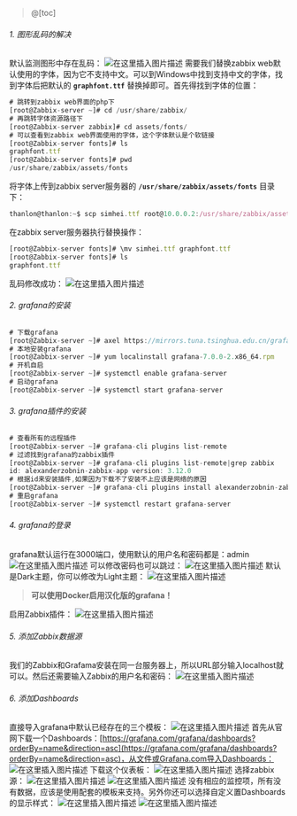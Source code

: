 ﻿>@[toc]
###### 1. 图形乱码的解决
默认监测图形中存在乱码：
![在这里插入图片描述](https://img-blog.csdnimg.cn/20200521224703430.png?x-oss-process=image/watermark,type_ZmFuZ3poZW5naGVpdGk,shadow_10,text_aHR0cHM6Ly9ibG9nLmNzZG4ubmV0L1RoYW5sb24=,size_16,color_FFFFFF,t_70)
需要我们替换zabbix web默认使用的字体，因为它不支持中文。可以到Windows中找到支持中文的字体，找到字体后把默认的 **`graphfont.ttf`** 替换掉即可。首先得找到字体的位置：
```js
# 跳转到zabbix web界面的php下
[root@Zabbix-server ~]# cd /usr/share/zabbix/
# 再跳转字体资源路径下
[root@Zabbix-server zabbix]# cd assets/fonts/
# 可以查看到zabbix web界面使用的字体，这个字体默认是个软链接
[root@Zabbix-server fonts]# ls
graphfont.ttf
[root@Zabbix-server fonts]# pwd
/usr/share/zabbix/assets/fonts
```
将字体上传到zabbix server服务器的 **`/usr/share/zabbix/assets/fonts`** 目录下：
```js
thanlon@thanlon:~$ scp simhei.ttf root@10.0.0.2:/usr/share/zabbix/assets/fonts
```
在zabbix server服务器执行替换操作：
```js
[root@Zabbix-server fonts]# \mv simhei.ttf graphfont.ttf 
[root@Zabbix-server fonts]# ls
graphfont.ttf
```
乱码修改成功：
![在这里插入图片描述](https://img-blog.csdnimg.cn/20200521225605792.png?x-oss-process=image/watermark,type_ZmFuZ3poZW5naGVpdGk,shadow_10,text_aHR0cHM6Ly9ibG9nLmNzZG4ubmV0L1RoYW5sb24=,size_16,color_FFFFFF,t_70)
###### 2. grafana的安装
```js
# 下载grafana
[root@Zabbix-server ~]# axel https://mirrors.tuna.tsinghua.edu.cn/grafana/yum/rpm/grafana-7.0.0-2.x86_64.rpm
# 本地安装grafana
[root@Zabbix-server ~]# yum localinstall grafana-7.0.0-2.x86_64.rpm 
# 开机自启
[root@Zabbix-server ~]# systemctl enable grafana-server
# 启动grafana
[root@Zabbix-server ~]# systemctl start grafana-server
```
###### 3. grafana插件的安装
```js
# 查看所有的远程插件
[root@Zabbix-server ~]# grafana-cli plugins list-remote
# 过滤找到grafana的zabbix插件
[root@Zabbix-server ~]# grafana-cli plugins list-remote|grep zabbix
id: alexanderzobnin-zabbix-app version: 3.12.0
# 根据id来安装插件,如果因为下载不了安装不上应该是网络的原因
[root@Zabbix-server ~]# grafana-cli plugins install alexanderzobnin-zabbix-app
# 重启grafana
[root@Zabbix-server ~]# systemctl restart grafana-server
```
###### 4. grafana的登录
grafana默认运行在3000端口，使用默认的用户名和密码都是：admin
![在这里插入图片描述](https://img-blog.csdnimg.cn/2020052123421444.png?x-oss-process=image/watermark,type_ZmFuZ3poZW5naGVpdGk,shadow_10,text_aHR0cHM6Ly9ibG9nLmNzZG4ubmV0L1RoYW5sb24=,size_16,color_FFFFFF,t_70)
可以修改密码也可以跳过：
![在这里插入图片描述](https://img-blog.csdnimg.cn/20200521234306865.png?x-oss-process=image/watermark,type_ZmFuZ3poZW5naGVpdGk,shadow_10,text_aHR0cHM6Ly9ibG9nLmNzZG4ubmV0L1RoYW5sb24=,size_16,color_FFFFFF,t_70)
默认是Dark主题，你可以修改为Light主题：
![在这里插入图片描述](https://img-blog.csdnimg.cn/20200521234824758.png?x-oss-process=image/watermark,type_ZmFuZ3poZW5naGVpdGk,shadow_10,text_aHR0cHM6Ly9ibG9nLmNzZG4ubmV0L1RoYW5sb24=,size_16,color_FFFFFF,t_70)
>**可以使用Docker启用汉化版的grafana！**

启用Zabbix插件：
![在这里插入图片描述](https://img-blog.csdnimg.cn/20200522002344809.png?x-oss-process=image/watermark,type_ZmFuZ3poZW5naGVpdGk,shadow_10,text_aHR0cHM6Ly9ibG9nLmNzZG4ubmV0L1RoYW5sb24=,size_16,color_FFFFFF,t_70)
###### 5. 添加Zabbix数据源
我们的Zabbix和Grafama安装在同一台服务器上，所以URL部分输入localhost就可以。然后还需要输入Zabbix的用户名和密码：
![在这里插入图片描述](https://img-blog.csdnimg.cn/20200522003728536.png?x-oss-process=image/watermark,type_ZmFuZ3poZW5naGVpdGk,shadow_10,text_aHR0cHM6Ly9ibG9nLmNzZG4ubmV0L1RoYW5sb24=,size_16,color_FFFFFF,t_70)
###### 6. 添加Dashboards
直接导入grafana中默认已经存在的三个模板：
![在这里插入图片描述](https://img-blog.csdnimg.cn/20200522004347602.png?x-oss-process=image/watermark,type_ZmFuZ3poZW5naGVpdGk,shadow_10,text_aHR0cHM6Ly9ibG9nLmNzZG4ubmV0L1RoYW5sb24=,size_16,color_FFFFFF,t_70)
首先从官网下载一个Dashboards：[https://grafana.com/grafana/dashboards?orderBy=name&direction=asc](https://grafana.com/grafana/dashboards?orderBy=name&direction=asc)，从文件或Grafana.com导入Dashboards：
![在这里插入图片描述](https://img-blog.csdnimg.cn/20200522004937738.png?x-oss-process=image/watermark,type_ZmFuZ3poZW5naGVpdGk,shadow_10,text_aHR0cHM6Ly9ibG9nLmNzZG4ubmV0L1RoYW5sb24=,size_16,color_FFFFFF,t_70)
下载这个仪表板：
![在这里插入图片描述](https://img-blog.csdnimg.cn/20200522005107606.png?x-oss-process=image/watermark,type_ZmFuZ3poZW5naGVpdGk,shadow_10,text_aHR0cHM6Ly9ibG9nLmNzZG4ubmV0L1RoYW5sb24=,size_16,color_FFFFFF,t_70)
选择zabbix源：
![在这里插入图片描述](https://img-blog.csdnimg.cn/20200522005439528.png?x-oss-process=image/watermark,type_ZmFuZ3poZW5naGVpdGk,shadow_10,text_aHR0cHM6Ly9ibG9nLmNzZG4ubmV0L1RoYW5sb24=,size_16,color_FFFFFF,t_70)
![在这里插入图片描述](https://img-blog.csdnimg.cn/2020052200593826.png?x-oss-process=image/watermark,type_ZmFuZ3poZW5naGVpdGk,shadow_10,text_aHR0cHM6Ly9ibG9nLmNzZG4ubmV0L1RoYW5sb24=,size_16,color_FFFFFF,t_70)
没有相应的监控项，所有没有数据，应该是使用配套的模板来支持。另外你还可以选择自定义置Dashboards的显示样式：
![在这里插入图片描述](https://img-blog.csdnimg.cn/20200522010722853.png?x-oss-process=image/watermark,type_ZmFuZ3poZW5naGVpdGk,shadow_10,text_aHR0cHM6Ly9ibG9nLmNzZG4ubmV0L1RoYW5sb24=,size_16,color_FFFFFF,t_70)
![在这里插入图片描述](https://img-blog.csdnimg.cn/20200522010747359.png?x-oss-process=image/watermark,type_ZmFuZ3poZW5naGVpdGk,shadow_10,text_aHR0cHM6Ly9ibG9nLmNzZG4ubmV0L1RoYW5sb24=,size_16,color_FFFFFF,t_70)
